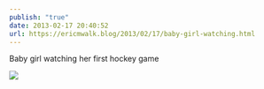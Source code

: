 ```yaml
---
publish: "true"
date: 2013-02-17 20:40:52
url: https://ericmwalk.blog/2013/02/17/baby-girl-watching.html
---
```


Baby girl watching her first hockey game

![](https://ericmwalk.blog/uploads/2022/0f21411349.jpg)